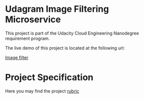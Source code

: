 # Udagram Image Filtering Microservice

This project is part of the Udacity Cloud Engineering Nanodegree requirement program.

The live demo of this project is located at the following url:

[Image filter](http://image-filter-dev2.eu-central-1.elasticbeanstalk.com/)


# Project Specification

Here you may find the project [rubric](https://review.udacity.com/#!/rubrics/2555/view)
